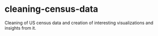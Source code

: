 # cleaning-census-data
Cleaning of US census data and creation of interesting visualizations and insights from it.

